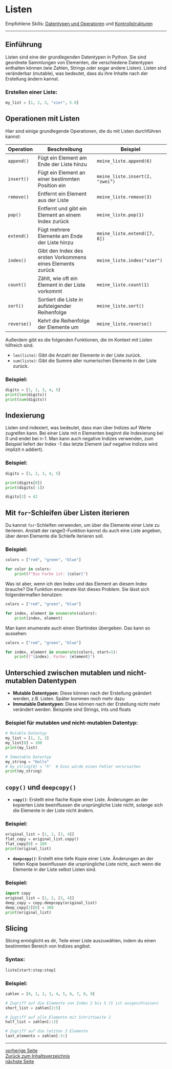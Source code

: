 # Listen

Empfohlene Skills: [Datentypen und Operatoren](01_datentypen_operationen.md) und [Kontrollstrukturen](02_kontrollstrukturen.md)

---

## Einführung

Listen sind eine der grundlegenden Datentypen in Python. Sie sind geordnete Sammlungen von Elementen, die verschiedene
Datentypen enthalten können (wie Zahlen, Strings oder sogar andere Listen). Listen sind veränderbar (mutable), was
bedeutet, dass du ihre Inhalte nach der Erstellung ändern kannst.

### Erstellen einer Liste:

```python
my_list = [1, 2, 3, "vier", 5.0]
```


## Operationen mit Listen

Hier sind einige grundlegende Operationen, die du mit Listen durchführen kannst:

| Operation   | Beschreibung                                               | Beispiel                        |
|-------------|------------------------------------------------------------|---------------------------------|
| `append()`  | Fügt ein Element am Ende der Liste hinzu                   | `meine_liste.append(6)`         |
| `insert()`  | Fügt ein Element an einer bestimmten Position ein          | `meine_liste.insert(2, "zwei")` |
| `remove()`  | Entfernt ein Element aus der Liste                         | `meine_liste.remove(3)`         |
| `pop()`     | Entfernt und gibt ein Element an einem Index zurück        | `meine_liste.pop(1)`            |
| `extend()`  | Fügt mehrere Elemente am Ende der Liste hinzu              | `meine_liste.extend([7, 8])`    |
| `index()`   | Gibt den Index des ersten Vorkommens eines Elements zurück | `meine_liste.index("vier")`     |
| `count()`   | Zählt, wie oft ein Element in der Liste vorkommt           | `meine_liste.count(1)`          |
| `sort()`    | Sortiert die Liste in aufsteigender Reihenfolge            | `meine_liste.sort()`            |
| `reverse()` | Kehrt die Reihenfolge der Elemente um                      | `meine_liste.reverse()`         |

Außerdem gibt es die folgenden Funktionen, die im Kontext mit Listen hilfreich sind.

- `len(liste)`: Gibt die Anzahl der Elemente in der Liste zurück.
- `sum(liste)`: Gibt die Summe aller numerischen Elemente in der Liste zurück.

### Beispiel:

```python
digits = [1, 2, 3, 4, 5]
print(len(digits))  
print(sum(digits))  
```

## Indexierung

Listen sind indexiert, was bedeutet, dass man über Indizes auf Werte zugreifen kann. Bei einer Liste mit
n Elementen beginnt die Indexierung bei 0 und endet bei n-1. Man kann auch negative Indizes verwenden, zum Beispiel
liefert der Index -1 das letzte Element (auf negative Indizes wird implizit n addiert).

### Beispiel:

```python
digits = [1, 2, 3, 4, 5]

print(digits[0])
print(digits[-1])

digits[2] = 42
```

## Mit `for`-Schleifen über Listen iterieren

Du kannst `for`-Schleifen verwenden, um über die Elemente einer Liste zu iterieren. Anstatt der range()-Funktion kannst
du auch eine Liste angeben, über deren Elemente die Schleife iterieren soll.

### Beispiel:

```python
colors = ["red", "green", "blue"]

for color in colors:
    print(f"Die Farbe ist: {color}")
```

Was ist aber, wenn ich den Index und das Element an diesem Index brauche?
Die Funktion enumerate löst dieses Problem. Sie lässt sich folgendermaßen benutzen:

```python
colors = ["red", "green", "blue"]

for index, element in enumerate(colors):
    print(index, element)
```

Man kann enumerate auch einen Startindex übergeben. Das kann so aussehen:

```python
colors = ["red", "green", "blue"]

for index, element in enumerate(colors, start=1):
    print(f"{index}. Farbe: {element}")
```


## Unterschied zwischen mutablen und nicht-mutablen Datentypen

- **Mutable Datentypen**: Diese können nach der Erstellung geändert werden, z.B. Listen. Später kommen noch mehr dazu
- **Immutable Datentypen**: Diese können nach der Erstellung nicht mehr verändert werden. Beispiele sind Strings, ints und floats

### Beispiel für mutablen und nicht-mutablen Datentyp:

```python
# Mutable Datentyp
my_list = [1, 2, 3]
my_list[0] = 100 
print(my_list)  

# Immutable Datentyp
my_string = "Hallo"
# my_string[0] = "h"  # Dies würde einen Fehler verursachen
print(my_string)  
```


## `copy()` und `deepcopy()`

- **`copy()`**: Erstellt eine flache Kopie einer Liste. Änderungen an der kopierten Liste beeinflussen die ursprüngliche
  Liste nicht, solange sich die Elemente in der Liste nicht ändern.

### Beispiel:

```python
original_list = [1, 2, [3, 4]]
flat_copy = original_list.copy()
flat_copy[0] = 100
print(original_list)
```

- **`deepcopy()`**: Erstellt eine tiefe Kopie einer Liste. Änderungen an der tiefen Kopie beeinflussen die ursprüngliche
  Liste nicht, auch wenn die Elemente in der Liste selbst Listen sind.

### Beispiel:

```python
import copy
original_list = [1, 2, [3, 4]]
deep_copy = copy.deepcopy(original_list)
deep_copy[2][0] = 300
print(original_list)
```


## Slicing

Slicing ermöglicht es dir, Teile einer Liste auszuwählen, indem du einen bestimmten Bereich von Indizes angibst.

### Syntax:

```python
liste[start:stop:step]
```

### Beispiel:

```python
zahlen = [0, 1, 2, 3, 4, 5, 6, 7, 8, 9]

# Zugriff auf die Elemente von Index 2 bis 5 (5 ist ausgeschlossen)
short_list = zahlen[2:5] 

# Zugriff auf alle Elemente mit Schrittweite 2
half_list = zahlen[::2]  

# Zugriff auf die letzten 3 Elemente
last_elements = zahlen[-3:] 
```

---

[vorherige Seite](03_math_random_string_module.md)  
[Zurück zum Inhaltsverzeichnis](00_inhaltsverzeichnis.md)  
[nächste Seite](05_2d_listen.md)